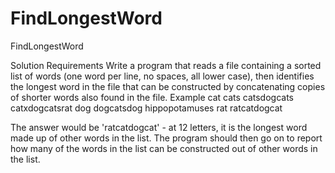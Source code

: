 FindLongestWord
===============

FindLongestWord

Solution Requirements
Write a program that reads a file containing a sorted list of words (one word per line, no spaces, all lower case), then identifies the longest word in the file that can be constructed by concatenating copies of shorter words also found in the file.
Example
cat
cats
catsdogcats
catxdogcatsrat
dog
dogcatsdog
hippopotamuses
rat
ratcatdogcat

The answer would be 'ratcatdogcat' - at 12 letters, it is the longest word made up of other words in the list. The program should then go on to report how many of the words in the list can be constructed out of other words in the list.
